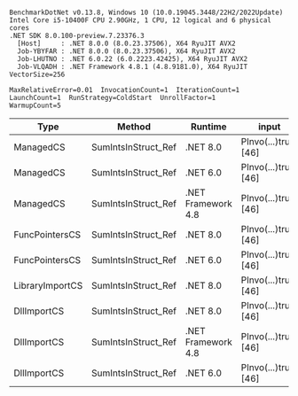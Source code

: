```

BenchmarkDotNet v0.13.8, Windows 10 (10.0.19045.3448/22H2/2022Update)
Intel Core i5-10400F CPU 2.90GHz, 1 CPU, 12 logical and 6 physical cores
.NET SDK 8.0.100-preview.7.23376.3
  [Host]     : .NET 8.0.0 (8.0.23.37506), X64 RyuJIT AVX2
  Job-YBYFAR : .NET 8.0.0 (8.0.23.37506), X64 RyuJIT AVX2
  Job-LHUTNO : .NET 6.0.22 (6.0.2223.42425), X64 RyuJIT AVX2
  Job-VLQADH : .NET Framework 4.8.1 (4.8.9181.0), X64 RyuJIT VectorSize=256

MaxRelativeError=0.01  InvocationCount=1  IterationCount=1  
LaunchCount=1  RunStrategy=ColdStart  UnrollFactor=1  
WarmupCount=5  

```
| Type            | Method              | Runtime            | input                | Mean        | Error | Median      | Min         | Max         | Allocated |
|---------------- |-------------------- |------------------- |--------------------- |------------:|------:|------------:|------------:|------------:|----------:|
| ManagedCS       | SumIntsInStruct_Ref | .NET 8.0           | PInvo(...)truct [46] |    369.9 μs |    NA |    369.9 μs |    369.9 μs |    369.9 μs |     400 B |
| ManagedCS       | SumIntsInStruct_Ref | .NET 6.0           | PInvo(...)truct [46] |    375.5 μs |    NA |    375.5 μs |    375.5 μs |    375.5 μs |     640 B |
| ManagedCS       | SumIntsInStruct_Ref | .NET Framework 4.8 | PInvo(...)truct [46] |    543.9 μs |    NA |    543.9 μs |    543.9 μs |    543.9 μs |         - |
| FuncPointersCS  | SumIntsInStruct_Ref | .NET 8.0           | PInvo(...)truct [46] | 30,803.0 μs |    NA | 30,803.0 μs | 30,803.0 μs | 30,803.0 μs |     400 B |
| FuncPointersCS  | SumIntsInStruct_Ref | .NET 6.0           | PInvo(...)truct [46] | 30,803.5 μs |    NA | 30,803.5 μs | 30,803.5 μs | 30,803.5 μs |     640 B |
| LibraryImportCS | SumIntsInStruct_Ref | .NET 8.0           | PInvo(...)truct [46] | 31,469.3 μs |    NA | 31,469.3 μs | 31,469.3 μs | 31,469.3 μs |     400 B |
| DllImportCS     | SumIntsInStruct_Ref | .NET 8.0           | PInvo(...)truct [46] | 40,938.4 μs |    NA | 40,938.4 μs | 40,938.4 μs | 40,938.4 μs |     400 B |
| DllImportCS     | SumIntsInStruct_Ref | .NET Framework 4.8 | PInvo(...)truct [46] | 41,813.0 μs |    NA | 41,813.0 μs | 41,813.0 μs | 41,813.0 μs |         - |
| DllImportCS     | SumIntsInStruct_Ref | .NET 6.0           | PInvo(...)truct [46] | 42,881.1 μs |    NA | 42,881.1 μs | 42,881.1 μs | 42,881.1 μs |     640 B |
